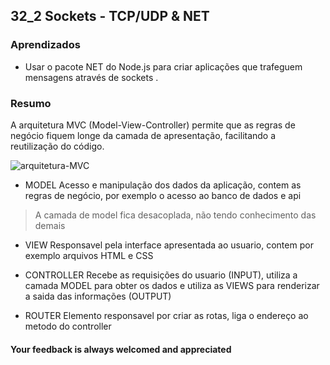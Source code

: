 ## 32_2 Sockets - TCP/UDP & NET

### Aprendizados
- Usar o pacote NET do Node.js para criar aplicações que trafeguem mensagens através de sockets .

### Resumo
A arquitetura MVC (Model-View-Controller) permite que as regras de negócio fiquem longe da camada de apresentação, facilitando a reutilização do código. 

![arquitetura-MVC](./architecture.png)

- MODEL
Acesso e manipulação dos dados da aplicação, contem as regras de negócio, por exemplo o acesso ao banco de dados e api
> A camada de model fica desacoplada, não tendo conhecimento das demais

- VIEW
Responsavel pela interface apresentada ao usuario, contem por exemplo arquivos HTML e CSS

- CONTROLLER
Recebe as requisições do usuario (INPUT), utiliza a camada MODEL para obter os dados e utiliza as VIEWS para renderizar a saida das informações (OUTPUT)

- ROUTER
Elemento responsavel por criar as rotas, liga o endereço ao metodo do controller

#### Your feedback is always welcomed and appreciated